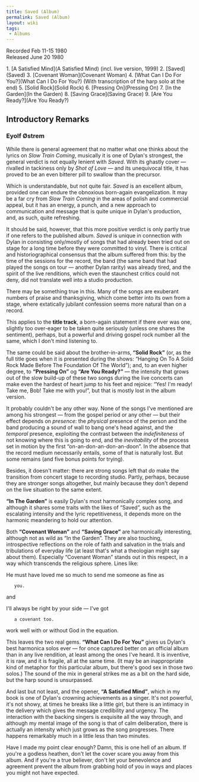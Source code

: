 ```yaml
---
title: Saved (Album)
permalink: Saved (Album)
layout: wiki
tags:
 - Albums
---
```


Recorded Feb 11-15 1980  
Released June 20 1980

<div id="songs">
1.  [A Satisfied Mind](A Satisfied Mind) (incl. live version,
    1999)
2.  [Saved](Saved)
3.  [Covenant Woman](Covenant Woman)
4.  [What Can I Do For You?](What Can I Do For You?) (With
    transcription of the harp solo at the end)
5.  [Solid Rock](Solid Rock)
6.  [Pressing On](Pressing On)
7.  [In the Garden](In the Garden)
8.  [Saving Grace](Saving Grace)
9.  [Are You Ready?](Are You Ready?)

</div>
<div id="intro">
<h2>
Introductory Remarks

</h2>
<h3>
Eyolf Østrem

</h3>
While there is general agreement that no matter what one thinks about
the lyrics on <em>Slow Train Coming</em>, musically it is one of Dylan's
strongest, the general verdict is not equally lenient with
<em>Saved</em>. With its ghastly cover — rivalled in tackiness only by
<em>Shot of Love</em> — and its unequivocal title, it has proved to be
an even bitterer pill to swallow than the precursor.

Which is understandable, but not quite fair. <em>Saved</em> is an
excellent album, provided one can endure the obnoxious born-again
evangelization. It may be a far cry from <em>Slow Train Coming</em> in
the areas of polish and commercial appeal, but it has an energy, a
punch, and a new approach to communication and message that is quite
unique in Dylan's production, and, as such, quite refreshing.

It should be said, however, that this more positive verdict is only
partly true if one refers to the published album. <em>Saved</em> is
unique in connection with Dylan in consisting only/mostly of songs that
had already been tried out on stage for a long time before they were
committed to vinyl. There is critical and historiographical consensus
that the album suffered from this: by the time of the sessions for the
record, the band (the same band that had played the songs on tour —
another Dylan rarity) was already tired, and the spirit of the live
renditions, which even the staunchest critics could not deny, did not
translate well into a studio production.

There may be something true in this. Many of the songs are exuberant
numbers of praise and thanksgiving, which come better into its own from
a stage, where extatically jubilant confession seems more natural than
on a record.

This applies to the <strong>title track</strong>, a born-again statement
if there ever was one, slightly too over-eager to be taken quite
seriously (unless one shares the sentiment), perhaps, but a powerful and
driving gospel rock number all the same, which I don't mind listening
to.

The same could be said about the brother-in-arms,<strong> “Solid
Rock”</strong> (or, as the full title goes when it is presented during
the shows: “Hanging On To A Solid Rock Made Before The Foundation Of The
World”); and, to an even higher degree, to <strong>“Pressing
On”</strong> og <strong>“Are You Ready?”</strong> — the intensity that
grows out of the slow build-up of these two songs during the live
concerts can make even the hardest of heart jump to his feet and
rejoice: “Yes! I'm ready! Take me, Bob! Take me with you!”, but that is
mostly lost in the album version.

It probably couldn't be any other way. None of the songs I've mentioned
are among his strongest — from the gospel period or any other — but
their effect depends on <em>presence</em>: the <em>physical</em>
presence of the person and the band producing a sound of wall to bang
one's head against, and the <em>temporal</em> presence, exploiting the
contrast between the <em>indefiniteness</em> of not knowing where this
is going to end, and the <em>inevitability</em> of the process set in
motion by the first “on-an-don-an-don-an-doon”. In the absence that the
record medium necessarily entails, some of that is naturally lost. But
some remains (and five bonus points for trying).

Besides, it doesn't matter: there are strong songs left that <em>do</em>
make the transition from concert stage to recording studio. Partly,
perhaps, because they are stronger songs altogether, but mainly because
they don't depend on the live situation to the same extent.

<strong>“In The Garden”</strong> is easily Dylan's most harmonically
complex song, and although it shares some traits with the likes of
“Saved”, such as the escalating intensity and the lyric repetitiveness,
it depends more on the harmonic meandering to hold our attention.

Both <strong>“Covenant Woman”</strong> and <strong>“Saving
Grace”</strong> are harmonically interesting, although not as wild as
“In the Garden”. They are also touching, introspective reflections on
the role of faith and salvation in the trials and tribulations of
everyday life (at least that's what a theologian might say about them).
Especially “Covenant Woman” stands out in this respect, in a way which
transcends the religious sphere. Lines like:

He must have loved me so much to send me someone as fine as

`   you.`

and

I'll always be right by your side — I've got

`   a covenant too.`

work well with or without God in the equation.

This leaves the two real gems. <strong>“What Can I Do For You”</strong>
gives us Dylan's best harmonica solos ever — for once captured better on
an official album than in any live rendition, at least among the ones
I've heard. It is inventive, it is raw, and it is fragile, all at the
same time. (It may be an inappropriate kind of metaphor for this
particular album, but there's good sex in those two solos.) The sound of
the mix in general strikes me as a bit on the hard side, but the harp
sound is unsurpassed.

And last but not least, and the opener, <strong>“A Satisfied
Mind”</strong>, which in my book is one of Dylan's crowning achievements
as a singer. It's not powerful, it's not showy, at times he breaks like
a little girl, but there is an intimacy in the delivery which gives the
message credibility and urgency. The interaction with the backing
singers is exquisite all the way through, and although my mental image
of the song is that of calm deliberation, there is actually an intensity
which just grows as the song progresses. There happens remarkably much
in a little less than two minutes.

Have I made my point clear enough? Damn, this is one hell of an album.
If you're a godless heathen, don't let the cover scare you away from
this album. And if you're a true believer, don't let your benevolence
and agreement prevent the album from grabbing hold of you in ways and
places you might not have expected.

</div>

